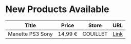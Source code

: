 # New Products Available

| Title | Price | Store | URL |
|---|---|---|---|
| Manette PS3 Sony | 14,99 € | COUILLET | [Link](https://www.cashconverters.be/fr/outillage/632552-manette-ps3-sony.html) |
